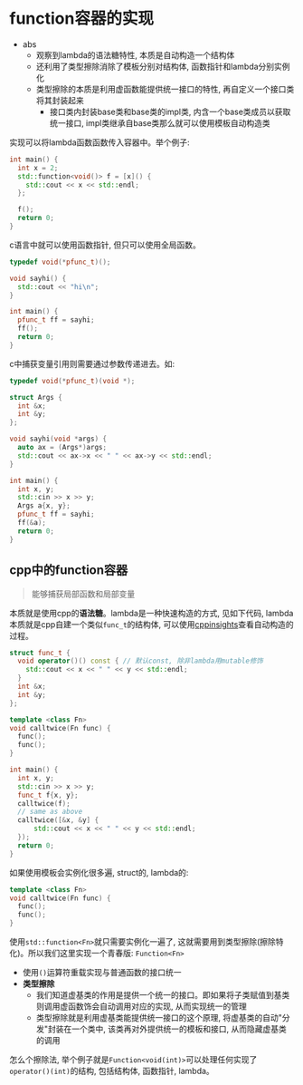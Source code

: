 # function容器的实现

- abs
    * 观察到lambda的语法糖特性, 本质是自动构造一个结构体
    * 还利用了类型擦除消除了模板分别对结构体, 函数指针和lambda分别实例化
    * 类型擦除的本质是利用虚函数能提供统一接口的特性, 再自定义一个接口类将其封装起来
        + 接口类内封装base类和base类的impl类, 内含一个base类成员以获取统一接口, impl类继承自base类那么就可以使用模板自动构造类

实现可以将lambda函数函数传入容器中。举个例子:

```cpp
int main() {
  int x = 2;
  std::function<void()> f = [x]() {
	std::cout << x << std::endl;
  };

  f();
  return 0;
}
```

c语言中就可以使用函数指针, 但只可以使用全局函数。

```cpp
typedef void(*pfunc_t)();

void sayhi() {
  std::cout << "hi\n";
}

int main() {
  pfunc_t ff = sayhi;
  ff();
  return 0;
}
```

c中捕获变量引用则需要通过参数传递进去。如:

```cpp
typedef void(*pfunc_t)(void *);

struct Args {
  int &x;
  int &y;
};

void sayhi(void *args) {
  auto ax = (Args*)args;
  std::cout << ax->x << " " << ax->y << std::endl;
}

int main() {
  int x, y;
  std::cin >> x >> y;
  Args a{x, y};
  pfunc_t ff = sayhi;
  ff(&a);
  return 0;
}
```


## cpp中的function容器

> 能够捕获局部函数和局部变量

本质就是使用cpp的**语法糖**。lambda是一种快速构造的方式, 见如下代码, lambda本质就是cpp自建一个类似`func_t`的结构体, 可以使用[cppinsights](https://cppinsights.io/)查看自动构造的过程。

```cpp
struct func_t {
  void operator()() const { // 默认const, 除非lambda用mutable修饰
	std::cout << x << " " << y << std::endl;
  }
  int &x;
  int &y;
};

template <class Fn>
void calltwice(Fn func) {
  func();
  func();
}

int main() {
  int x, y;
  std::cin >> x >> y;
  func_t f{x, y};
  calltwice(f);
  // same as above
  calltwice([&x, &y] {
	  std::cout << x << " " << y << std::endl;
  });
  return 0;
}
```

如果使用模板会实例化很多遍, struct的, lambda的:

```cpp
template <class Fn>
void calltwice(Fn func) {
  func();
  func();
}
```

使用`std::function<Fn>`就只需要实例化一遍了, 这就需要用到类型擦除(擦除特化)。所以我们这里实现一个青春版: `Function<Fn>`

- 使用`()`运算符重载实现与普通函数的接口统一
- **类型擦除**
    * 我们知道虚基类的作用是提供一个统一的接口。即如果将子类赋值到基类则调用虚函数饰会自动调用对应的实现, 从而实现统一的管理
    * 类型擦除就是利用虚基类能提供统一接口的这个原理, 将虚基类的自动"分发"封装在一个类中, 该类再对外提供统一的模板和接口, 从而隐藏虚基类的调用

怎么个擦除法, 举个例子就是`Function<void(int)>`可以处理任何实现了`operator()(int)`的结构, 包括结构体, 函数指针, lambda。








